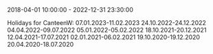 2018-04-01 10:00:00 - 2022-12-31 23:30:00

Holidays for CanteenW:
07.01.2023-11.02.2023
24.10.2022-24.12.2022
04.04.2022-09.07.2022
05.01.2022-05.02.2022
18.10.2021-20.12.2021
12.04.2021-17.07.2021
02.01.2021-06.02.2021
19.10.2020-19.12.2020
20.04.2020-18.07.2020

